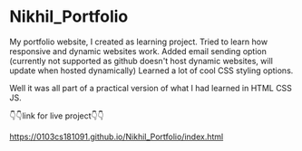 # Nikhil_Portfolio
My portfolio website, I created as learning project.
Tried to learn how responsive and dynamic websites work.
Added email sending option (currently not supported as github doesn't host dynamic websites, will update when hosted dynamically)
Learned a lot of cool CSS styling options.

Well it was all part of a practical version of what I had learned in HTML CSS JS.

👇👇link for live project👇👇

https://0103cs181091.github.io/Nikhil_Portfolio/index.html
